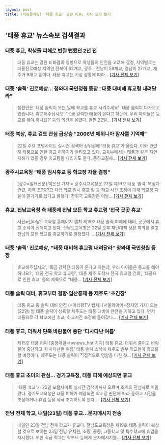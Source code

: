 ```yaml
---
layout: post
title: (이슈클리핑) '태풍 휴교' 관련 이슈, 기사 모아 보기
---
```

## **'태풍 휴교'** 뉴스속보 검색결과
### 태풍 휴교, 학생들 피해로 번질 뻔했던 2년 전

>태풍 휴교는 강한 비바람의 영향으로 학생들의 안전을 고려해 결정, 지역별로는 태풍진로예상 지역인 전북이 62개교, 광주ㆍ전남이 59개교, 경남이 27개교, 제주가 9개교 등이다. 태풍 휴교는 기상 상황에 따라...
[[기사 전체 보기]](http://www.greened.kr/news/articleView.html?idxno=72590)

### 태풍 '솔릭' 진로예상… 청와대 국민청원 등장 "태풍 대비해 휴교령 내려달라"

>청원인은 '태풍 솔릭이 오는 날에 학교를 휴교 시켜주세요' '태풍 솔릭이 다가오고 있습니다. 휴교해주십시오' '목금 강력한 태풍이 온다고 하는데, 우리 아이들은 등교를 해야 하나요?' 등의 의견을 올렸다. 한편 22일...
[[기사 전체 보기]](http://www.newscj.com/news/articleView.html?idxno=548659)

### 태풍 북상, 휴교 검토 관심 급상승 "2006년 에위니아 참사를 기억해"

>22일 주요 포털사이트 실시간 검색어 상위권에 '태풍 휴교'가 올랐다. 이와 관련해 태풍으로 인한 휴교 이야기가 들려오고 있다. 교육부에서는 태풍과 같은 자연재해가 있을 경우 휴교령을 내리기도 한다. 등하교길에...
[[기사 전체 보기]](http://www.speconomy.com/news/articleView.html?idxno=120458)

### 광주시교육청 “태풍 임시휴교 등 학교장 자율 결정“

>[광주=일요신문] 박은선 기자 = 광주시교육청은 22일 제19호 태풍 ‘솔릭’ 북상과 관련, 지역 초?중?고 각급 학교 임시 휴교 및 등·하교 시간 조정에 대해 학교장 자율에 맡기기로 했다고 밝혔다. 장휘국 교육감은 이날...
[[기사 전체 보기]](http://ilyo.co.kr/?ac=article_view&entry_id=307327)

### 휴교, 전남교육청 측 태풍에 전남 모든 학교 휴교령 '전국 곳곳 휴교'

>사진=전라남도교육청 홈페이지 캡처 제19호 태풍 솔릭 피해에 대비, 곳곳에서 휴교 소식이 전해지고 있다. 전남도교육청은 22일 오후 재난대책 상황 회의를 열고 전남의 모든 학교를 휴교하기로 결정했다....
[[기사 전체 보기]](http://www.nextdaily.co.kr/news/article.html?id=20180822800080)

### 태풍 '솔릭' 진로예상, "태풍 대비해 휴교령 내려달라" 청와대 국민청원 등장

>휴교해주십시오’, ‘목금 강력한 태풍이 온다고 하는데, 우리 아이들은 등교를 해야 하나요?’, ‘태풍 전국 학교 휴교령’, ‘태풍 제주 도착시 전국 휴교령 건의’, ‘태풍으로 인한 휴교’ 등의 제목으로 “태풍...
[[기사 전체 보기]](http://www.sedaily.com/NewsView/1S3GJH00TZ)

### 태풍 솔릭 대비, 휴교부터 결항·입산통제 등 제주도 '초긴장'

>태풍 휴교 등 솔릭 대비 만전 (=아리랑TV 캡처) [서울와이어=장지영 기자] 오늘(22일) 밤 태풍 솔릭이 상륙할 제주도는 태풍 대비에 만전을 기하고 있다. 먼저 태풍으로 각 학교에선 휴교, 하교시간 조정에 들어갔다....
[[기사 전체 보기]](http://www.seoulwire.com/news/articleView.html?idxno=23618)

### 태풍 휴교, 더워서 단축 바람불어 중단 '다사다난 여름'

>제15호 태풍 리피 [충청매일=hvnews_hot 기자] 태풍 휴교, 더워서 줄이고 바람불어 중단하고 '다사다난한 여름' 태풍 솔릭 소식에 제주도 일부 학교들이 휴교를 할 예정이다. 제주도는 태풍 솔릭이 직접적으로 영향을 미친 첫...
[[기사 전체 보기]](http://www.ccdn.co.kr/news/articleView.html?idxno=535859)

### 태풍 휴교 초미의 관심… 경기교육청, 태풍 피해 예상되면 휴교

>'태풍 휴교'가 22일 포털사이트 실시간 검색어까지 오르며 초미의 관심사로 떠올랐다.  경기도교육청은 태풍 피해가 예상되면 학교장 판단에 따라 등하교 시간을 조정하거나 휴업 등을 적극 조치하도록 했다....
[[기사 전체 보기]](http://www.kyeongin.com/main/view.php?key=20180822001548272)

### 전남 전체 학교, 내일(23일) 태풍 휴교…문자메시지 전송

>내일인 23일 전남 전체 학교가 휴교다. 전남도교육청은 제19호 태풍 솔릭이 북상할 것으로 보이는 23일 전남 유치원, 초등, 중등, 고등학교 및 특수학교에 휴업을 지시했다. 또한 각급 학교는 학부모 등에게 문자메시지를...
[[기사 전체 보기]](http://www.kookje.co.kr/news2011/asp/newsbody.asp?code=0300&key=20180822.99099010505)


